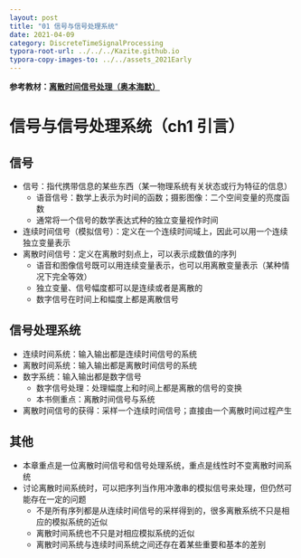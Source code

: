 ```yaml
---
layout: post
title: "01 信号与信号处理系统"
date: 2021-04-09
category: DiscreteTimeSignalProcessing
typora-root-url: ../../../Kazite.github.io
typora-copy-images-to: ../../assets_2021Early
---
```


**参考教材：[离散时间信号处理（奥本海默）](https://baike.baidu.com/item/离散时间信号处理（第三版）/20378714?fr=aladdin)**

# 信号与信号处理系统（ch1 引言）

## 信号

* 信号：指代携带信息的某些东西（某一物理系统有关状态或行为特征的信息）
  * 语音信号：数学上表示为时间的函数；摄影图像：二个空间变量的亮度函数
  * 通常将一个信号的数学表达式种的独立变量视作时间
* 连续时间信号（模拟信号）：定义在一个连续时间域上，因此可以用一个连续独立变量表示
* 离散时间信号：定义在离散时刻点上，可以表示成数值的序列
  * 语音和图像信号既可以用连续变量表示，也可以用离散变量表示（某种情况下完全等效）
  * 独立变量、信号幅度都可以是连续或者是离散的
  * 数字信号在时间上和幅度上都是离散信号

## 信号处理系统

* 连续时间系统：输入输出都是连续时间信号的系统
* 离散时间系统：输入输出都是离散时间信号的系统
* 数字系统：输入输出都是数字信号
  * 数字信号处理：处理幅度上和时间上都是离散的信号的变换
  * 本书侧重点：离散时间信号与系统
* 离散时间信号的获得：采样一个连续时间信号；直接由一个离散时间过程产生

## 其他

* 本章重点是一位离散时间信号和信号处理系统，重点是线性时不变离散时间系统
* 讨论离散时间系统时，可以把序列当作用冲激串的模拟信号来处理，但仍然可能存在一定的问题
  * 不是所有序列都是从连续时间信号的采样得到的，很多离散系统不只是相应的模拟系统的近似
  * 离散时间系统也不只是对相应模拟系统的近似
  * 离散时间系统与连续时间系统之间还存在着某些重要和基本的差别